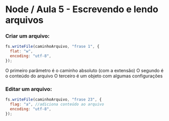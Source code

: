 # Node / Aula 5 - Escrevendo e lendo arquivos

### Criar um arquivo:

```js
fs.writeFile(caminhoArquivo, "frase 1", {
  flat: "w",
  encoding: "utf-8",
});
```

O primeiro parâmetro é o caminho absoluto (com a extensão)
O segundo é o conteúdo do arquivo
O terceiro é um objeto com algumas configurações

### Editar um arquivo:

```js
fs.writeFile(caminhoArquivo, "frase 23", {
  flag: "a", //adiciona conteúdo ao arquivo
  encoding: "utf-8",
});
```
